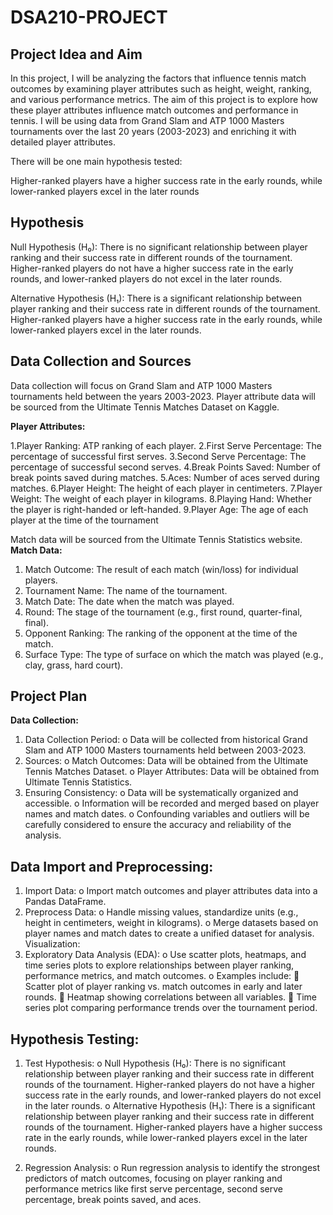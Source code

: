 # DSA210-PROJECT

## Project Idea and Aim
In this project, I will be analyzing the factors that influence tennis match outcomes by examining player attributes such as height, weight, ranking, and various performance metrics. The aim of this project is to explore how these player attributes influence match outcomes and performance in tennis. I will be using data from Grand Slam and ATP 1000 Masters tournaments over the last 20 years (2003-2023) and enriching it with detailed player attributes.

There will be one main hypothesis tested:

Higher-ranked players have a higher success rate in the early rounds, while lower-ranked players excel in the later rounds

## Hypothesis
Null Hypothesis (H₀): There is no significant relationship between player ranking and their success rate in different rounds of the tournament. Higher-ranked players do not have a higher success rate in the early rounds, and lower-ranked players do not excel in the later rounds.

Alternative Hypothesis (H₁): There is a significant relationship between player ranking and their success rate in different rounds of the tournament. Higher-ranked players have a higher success rate in the early rounds, while lower-ranked players excel in the later rounds.

## Data Collection and Sources
Data collection will focus on Grand Slam and ATP 1000 Masters tournaments held between the years 2003-2023.
Player attribute data will be sourced from the Ultimate Tennis Matches Dataset on Kaggle.

**Player Attributes:**

1.Player Ranking: ATP ranking of each player.
2.First Serve Percentage: The percentage of successful first serves.
3.Second Serve Percentage: The percentage of successful second serves.
4.Break Points Saved: Number of break points saved during matches.
5.Aces: Number of aces served during matches.
6.Player Height: The height of each player in centimeters.
7.Player Weight: The weight of each player in kilograms.
8.Playing Hand: Whether the player is right-handed or left-handed.
9.Player Age: The age of each player at the time of the tournament

Match data will be sourced from the Ultimate Tennis Statistics website.
**Match Data:**

1.	Match Outcome: The result of each match (win/loss) for individual players.
2.	Tournament Name: The name of the tournament.
3.	Match Date: The date when the match was played.
4.	Round: The stage of the tournament (e.g., first round, quarter-final, final).
5.	Opponent Ranking: The ranking of the opponent at the time of the match.
6.	Surface Type: The type of surface on which the match was played (e.g., clay, grass, hard court).

## Project Plan
**Data Collection:**
1.	Data Collection Period:
o	Data will be collected from historical Grand Slam and ATP 1000 Masters tournaments held between 2003-2023.
2.	Sources:
o	Match Outcomes: Data will be obtained from the Ultimate Tennis Matches Dataset.
o	Player Attributes: Data will be obtained from Ultimate Tennis Statistics.
3.	Ensuring Consistency:
o	Data will be systematically organized and accessible.
o	Information will be recorded and merged based on player names and match dates.
o	Confounding variables and outliers will be carefully considered to ensure the accuracy and reliability of the analysis.

## Data Import and Preprocessing:
1.	Import Data:
o	Import match outcomes and player attributes data into a Pandas DataFrame.
2.	Preprocess Data:
o	Handle missing values, standardize units (e.g., height in centimeters, weight in kilograms).
o	Merge datasets based on player names and match dates to create a unified dataset for analysis.
Visualization:
1.	Exploratory Data Analysis (EDA):
o	Use scatter plots, heatmaps, and time series plots to explore relationships between player ranking, performance metrics, and match outcomes.
o	Examples include:
	Scatter plot of player ranking vs. match outcomes in early and later rounds.
	Heatmap showing correlations between all variables.
	Time series plot comparing performance trends over the tournament period.


## Hypothesis Testing:
1.	Test Hypothesis:
o	Null Hypothesis (H₀): There is no significant relationship between player ranking and their success rate in different rounds of the tournament. Higher-ranked players do not have a higher success rate in the early rounds, and lower-ranked players do not excel in the later rounds.
o	Alternative Hypothesis (H₁): There is a significant relationship between player ranking and their success rate in different rounds of the tournament. Higher-ranked players have a higher success rate in the early rounds, while lower-ranked players excel in the later rounds.

2.	Regression Analysis:
o	Run regression analysis to identify the strongest predictors of match outcomes, focusing on player ranking and performance metrics like first serve percentage, second serve percentage, break points saved, and aces.
